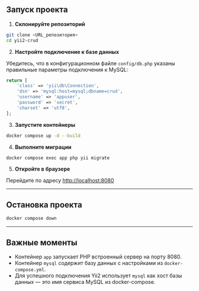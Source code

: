 ## Запуск проекта

1. **Склонируйте репозиторий**

```bash
git clone <URL_репозитория>
cd yii2-crud
```

2. **Настройте подключение к базе данных**

Убедитесь, что в конфигурационном файле `config/db.php` указаны правильные параметры подключения к MySQL:

```php
return [
    'class' => 'yii\db\Connection',
    'dsn' => 'mysql:host=mysql;dbname=crud',
    'username' => 'appuser',
    'password' => 'secret',
    'charset' => 'utf8',
];
```

3. **Запустите контейнеры**

```bash
docker compose up -d --build
```

4. **Выполните миграции**

```bash
docker compose exec app php yii migrate
```

5. **Откройте в браузере**

Перейдите по адресу [http://localhost:8080](http://localhost:8080)

---

## Остановка проекта

```bash
docker compose down
```

---

## Важные моменты

* Контейнер `app` запускает PHP встроенный сервер на порту 8080.
* Контейнер `mysql` содержит базу данных с настройками из `docker-compose.yml`.
* Для успешного подключения Yii2 использует `mysql` как хост базы данных — это имя сервиса MySQL из docker-compose.
